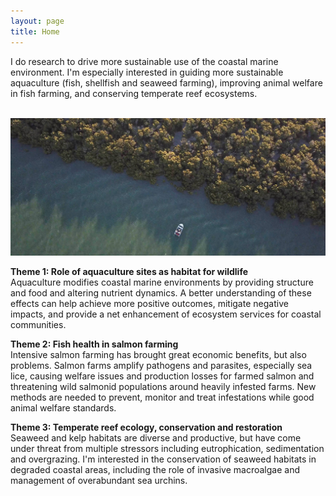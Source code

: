 ```yaml
---
layout: page
title: Home
---
```


I do research to drive more sustainable use of the coastal marine environment. I'm especially interested in guiding more sustainable aquaculture (fish, shellfish and seaweed farming), improving animal welfare in fish farming, and conserving temperate reef ecosystems.  
&nbsp;  
  
![Warneet River](images/warneet.jpg)  
  
**Theme 1: Role of aquaculture sites as habitat for wildlife**  
Aquaculture modifies coastal marine environments by providing structure and food and altering nutrient dynamics. A better understanding of these effects can help achieve more positive outcomes, mitigate negative impacts, and provide a net enhancement of ecosystem services for coastal communities.  
  
**Theme 2: Fish health in salmon farming**  
Intensive salmon farming has brought great economic benefits, but also problems. Salmon farms amplify pathogens and parasites, especially sea lice, causing welfare issues and production losses for farmed salmon and threatening wild salmonid populations around heavily infested farms. New methods are needed to prevent, monitor and treat infestations while good animal welfare standards.  
  
**Theme 3: Temperate reef ecology, conservation and restoration**  
Seaweed and kelp habitats are diverse and productive, but have come under threat from multiple stressors including eutrophication, sedimentation and overgrazing. I'm interested in the conservation of seaweed habitats in degraded coastal areas, including the role of invasive macroalgae and management of overabundant sea urchins.  

